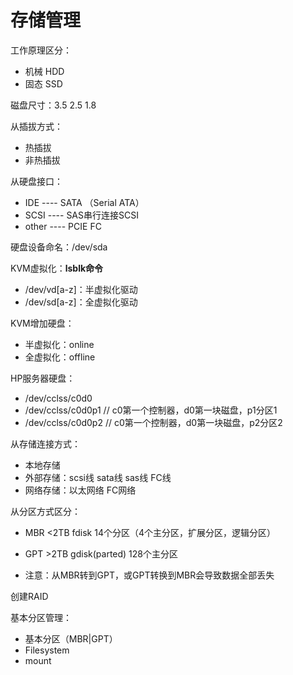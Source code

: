 # 存储管理

工作原理区分：

- 机械 HDD
- 固态 SSD

磁盘尺寸：3.5 2.5 1.8

从插拔方式：

- 热插拔
- 非热插拔

从硬盘接口：

- IDE ---- SATA （Serial ATA）
- SCSI ---- SAS串行连接SCSI
- other ---- PCIE FC

硬盘设备命名：/dev/sda

KVM虚拟化：**lsblk命令**

- /dev/vd[a-z]：半虚拟化驱动
- /dev/sd[a-z]：全虚拟化驱动

KVM增加硬盘：

- 半虚拟化：online
- 全虚拟化：offline

HP服务器硬盘：

- /dev/cclss/c0d0
- /dev/cclss/c0d0p1  // c0第一个控制器，d0第一块磁盘，p1分区1
- /dev/cclss/c0d0p2  // c0第一个控制器，d0第一块磁盘，p2分区2

从存储连接方式：

- 本地存储
- 外部存储：scsi线 sata线 sas线 FC线
- 网络存储：以太网络 FC网络

从分区方式区分：

- MBR <2TB fdisk 14个分区（4个主分区，扩展分区，逻辑分区）
- GPT >2TB gdisk(parted) 128个主分区

- 注意：从MBR转到GPT，或GPT转换到MBR会导致数据全部丢失

创建RAID

基本分区管理：

- 基本分区（MBR|GPT）
- Filesystem
- mount